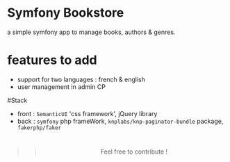 # Symfony Bookstore
a simple symfony app to manage books, authors & genres.

# features to add
- support for two languages : french & english
- user management in admin CP

#Stack
- front : `SemanticUI` 'css framework', jQuery library
- back : <code>symfony</code> php frameWork, <code>knplabs/knp-paginator-bundle</code> package, <code> fakerphp/faker </code>

#
#

>> <center> Feel free to contribute !  </center>